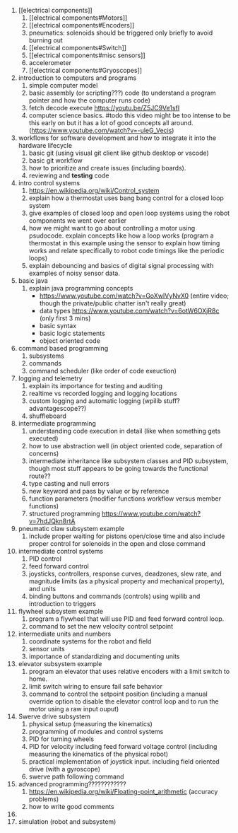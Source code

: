 1. [[electrical components]]
	1. [[electrical components#Motors]]
	3. [[electrical components#Encoders]]
	4. pneumatics: solenoids should be triggered only briefly to avoid burning out
	5. [[electrical components#Switch]]
	6. [[electrical components#misc sensors]]
	7. accelerometer
	8. [[electrical components#Gryoscopes]]
2. introduction to computers and programs
	1. simple computer model
	2. basic assembly (or scripting???) code (to understand a program pointer and how the computer runs code)
	3. fetch decode execute https://youtu.be/Z5JC9Ve1sfI
	4. computer science basics. #todo this video might be too intense to be this early on but it has a lot of good concepts all around. (https://www.youtube.com/watch?v=-uleG_Vecis)
3. workflows for software development and how to integrate it into the hardware lifecycle
	1. basic git (using visual git client like github desktop or vscode)
	2. basic git workflow
	3. how to prioritize and create issues (including boards).
	4. reviewing and **testing** code
4. intro control systems
	1.  https://en.wikipedia.org/wiki/Control_system
	2. explain how a thermostat uses bang bang control for a closed loop system
	3. give examples of closed loop and open loop systems using the robot components we went over earlier
	4. how we might want to go about controlling a motor using psudocode. explain concepts like how a loop works (program a thermostat in this example using the sensor to explain how timing works and relate specifically to robot code timings like the periodic loops)
	5. explain debouncing and basics of digital signal processing with examples of noisy sensor data.
5. basic java
	1. explain java programming concepts
		- https://www.youtube.com/watch?v=GoXwIVyNvX0 (entire video; though the private/public chatter isn't really great)
		- data types https://www.youtube.com/watch?v=6otW6OXjR8c (only first 3 mins)
		- basic syntax
		- basic logic statements
		- object oriented code
6. command based programming
	1. subsystems
	2. commands
	3. command scheduler (like order of code exeuction)
7. logging and telemetry
	1. explain its importance for testing and auditing
	2. realtime vs recorded logging and logging locations
	3. custom logging and automatic logging (wpilib stuff? advantagescope??)
	4. shuffleboard
8. intermediate programming
	1. understanding code execution in detail (like when something gets executed)
	2. how to use abstraction well (in object oriented code, separation of concerns)
	3. intermediate inheritance like subsystem classes and PID subsystem, though most stuff appears to be going towards the functional route??
	4. type casting and null errors
	5. new keyword and pass by value or by reference
	6. function parameters (modifier functions workflow versus member functions)
	7. structured programming https://www.youtube.com/watch?v=7hdJQkn8rtA
9. pneumatic claw subsystem example
	1. include proper waiting for pistons open/close time and also include proper control for solenoids in the open and close command
10. intermediate control systems
	1. PID control
	2. feed forward control
	3. joysticks, controllers, response curves, deadzones, slew rate, and magnitude limits (as a physical property and mechanical property), and units
	4. binding buttons and commands (controls) using wpilib and introduction to triggers
11. flywheel subsystem example
	1. program a flywheel that will use PID and feed forward control loop.
	2. command to set the new velocity control setpoint
12. intermediate units and numbers
	1. coordinate systems for the robot and field
	2. sensor units
	3. importance of standardizing and documenting units
13. elevator subsystem example
	1. program an elevator that uses relative encoders with a limit switch to home.
	2. limit switch wiring to ensure fail safe behavior
	3. command to control the setpoint position (including a manual override option to disable the elevator control loop and to run the motor using a raw input ouput)
14. Swerve drive subsystem
	1. physical setup (measuring the kinematics)
	2. programming of modules and control systems
	3. PID for turning wheels
	4. PID for velocity including feed forward voltage control (including measuring the kinematics of the physical robot)
	5. practical implementation of joystick input. including field oriented drive (with a gyroscope)
	6. swerve path following command
15. advanced programming????????????
	1. https://en.wikipedia.org/wiki/Floating-point_arithmetic (accuracy problems)
	2. how to write good comments
16. 
17. simulation (robot and subsystem)